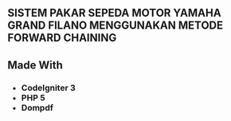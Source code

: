 <h2>SISTEM PAKAR SEPEDA MOTOR YAMAHA GRAND FILANO MENGGUNAKAN METODE FORWARD CHAINING</h2>
<h2>Made With</h2>  
 <h3>
 <ul> <li>CodeIgniter 3</li> <li>PHP 5</li> <li>Dompdf</li> </ul>
 </h3>
